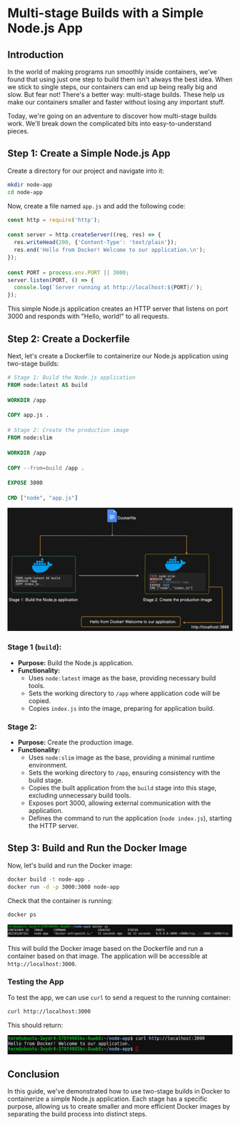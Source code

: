 # Multi-stage Builds with a Simple Node.js App

## Introduction

In the world of making programs run smoothly inside containers, we've found that using just one step to build them isn't always the best idea. When we stick to single steps, our containers can end up being really big and slow. But fear not! There's a better way: multi-stage builds. These help us make our containers smaller and faster without losing any important stuff.

Today, we're going on an adventure to discover how multi-stage builds work. We'll break down the complicated bits into easy-to-understand pieces.


## Step 1: Create a Simple Node.js App

Create a directory for our project and navigate into it:

```bash
mkdir node-app
cd node-app
```

Now, create a file named `app.js` and add the following code:

```javascript
const http = require('http');

const server = http.createServer((req, res) => {
  res.writeHead(200, {'Content-Type': 'text/plain'});
  res.end('Hello from Docker! Welcome to our application.\n');
});

const PORT = process.env.PORT || 3000;
server.listen(PORT, () => {
  console.log(`Server running at http://localhost:${PORT}/`);
});

```

This simple Node.js application creates an HTTP server that listens on port 3000 and responds with "Hello, world!" to all requests.

## Step 2: Create a Dockerfile

Next, let's create a Dockerfile to containerize our Node.js application using two-stage builds:

```Dockerfile
# Stage 1: Build the Node.js application
FROM node:latest AS build

WORKDIR /app

COPY app.js .

# Stage 2: Create the production image
FROM node:slim

WORKDIR /app

COPY --from=build /app .

EXPOSE 3000

CMD ["node", "app.js"]
```


![image-1](./images/image-1.png)


### Stage 1 (`build`):

- **Purpose:** Build the Node.js application.
- **Functionality:**
  - Uses `node:latest` image as the base, providing necessary build tools.
  - Sets the working directory to `/app` where application code will be copied.
  - Copies `index.js` into the image, preparing for application build.

### Stage 2:

- **Purpose:** Create the production image.
- **Functionality:**
  - Uses `node:slim` image as the base, providing a minimal runtime environment.
  - Sets the working directory to `/app`, ensuring consistency with the build stage.
  - Copies the built application from the `build` stage into this stage, excluding unnecessary build tools.
  - Exposes port 3000, allowing external communication with the application.
  - Defines the command to run the application (`node index.js`), starting the HTTP server.

## Step 3: Build and Run the Docker Image

Now, let's build and run the Docker image:

```bash
docker build -t node-app .
docker run -d -p 3000:3000 node-app
```

Check that the container is running:

```bash
docker ps
```

![](./images/21.png)

This will build the Docker image based on the Dockerfile and run a container based on that image. The application will be accessible at `http://localhost:3000`.

### Testing the App


To test the app, we can use `curl` to send a request to the running container:

```bash
curl http://localhost:3000
```

This should return:

![](./images/22.png)

## Conclusion

In this guide, we've demonstrated how to use two-stage builds in Docker to containerize a simple Node.js application. Each stage has a specific purpose, allowing us to create smaller and more efficient Docker images by separating the build process into distinct steps.